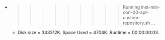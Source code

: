 * >>>>>>>>> Running inst-min-con-00-apt-custom-repository.sh ...
  * Disk size = 343312K. Space Used = 4704K. Runtime = 00:00:00:03.
